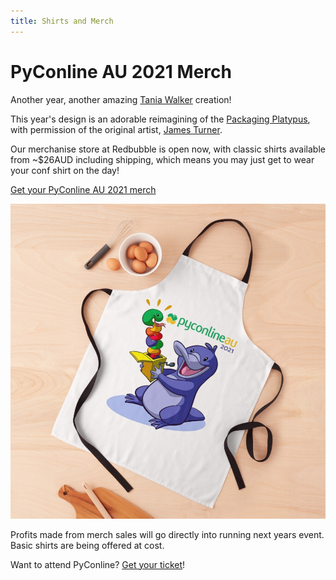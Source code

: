 ```yaml
---
title: Shirts and Merch
---
```


# PyConline AU 2021 Merch

Another year, another amazing [Tania Walker](http://taniawalker.com/) creation!

This year's design is an adorable reimagining of the [Packaging Platypus](https://monotreme.club/#/), with permission of the original artist, [James Turner](https://twitter.com/eruditebaboon).

Our merchanise store at Redbubble is open now, with classic shirts available from ~$26AUD including shipping, which means you may just get to wear your conf shirt on the day!

<p class='center-content'>
    <a href="https://www.redbubble.com/people/pyconau/explore" class="btn btn-center btn-chonk">
        Get your PyConline AU 2021 merch
    </a>
</p>

<img src="/assets/merch-sample.png">

Profits made from merch sales will go directly into running next years event. Basic shirts are being offered at cost.  

Want to attend PyConline? [Get your ticket](/attend)!
